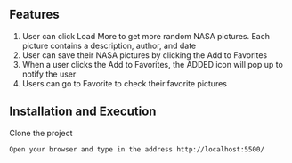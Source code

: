 ## Features
1. User can click Load More to get more random NASA pictures. Each picture contains a description, author, and date
2. User can save their NASA pictures by clicking the Add to Favorites 
3. When a user clicks the Add to Favorites, the ADDED icon will pop up to notify the user 
4. Users can go to Favorite to check their favorite pictures 

## Installation and Execution
Clone the project<br>

```
Open your browser and type in the address http://localhost:5500/
```

